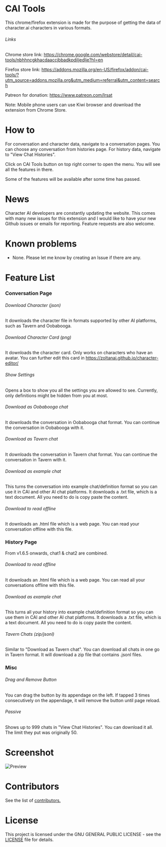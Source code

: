 # CAI Tools
This chrome/firefox extension is made for the purpose of getting the data of character.ai characters in various formats.

###### Links
Chrome store link: https://chrome.google.com/webstore/detail/cai-tools/nbhhncgkhacdaaccjbbadkpdiljedlje?hl=en

Firefox store link: https://addons.mozilla.org/en-US/firefox/addon/cai-tools/?utm_source=addons.mozilla.org&utm_medium=referral&utm_content=search

Patreon for donation: https://www.patreon.com/Irsat

Note: Mobile phone users can use Kiwi browser and download the extension from Chrome Store.

# How to
For conversation and character data, navigate to a conversation pages. You can choose any conversation from histories page.
For history data, navigate to "View Chat Histories".

Click on CAI Tools button on top right corner to open the menu. You will see all the features in there.

Some of the features will be available after some time has passed.

# News
Character AI developers are constantly updating the website. This comes with many new issues for this extension and I would like to have your new Github issues or emails for reporting. Feature requests are also welcome.

# Known problems
- None. Please let me know by creating an Issue if there are any.

# Feature List
### Conversation Page
###### Download Character (json)
It downloads the character file in formats supported by other AI platforms, such as Tavern and Oobabooga.
###### Download Character Card (png)
It downloads the character card. Only works on characters who have an avatar. You can further edit this card in https://zoltanai.github.io/character-editor/
###### Show Settings
Opens a box to show you all the settings you are allowed to see. Currently, only definitions might be hidden from you at most.
###### Download as Oobabooga chat
It downloads the conversation in Oobabooga chat format. You can continue the conversation in Oobabooga with it.
###### Download as Tavern chat
It downloads the conversation in Tavern chat format. You can continue the conversation in Tavern with it.
###### Download as example chat
This turns the conversation into example chat/definition format so you can use it in CAI and other AI chat platforms. It downloads a .txt file, which is a text document. All you need to do is copy paste the content.
###### Download to read offline
It downloads an .html file which is a web page. You can read your conversation offline with this file.

### History Page
From v1.6.5 onwards, chat1 & chat2 are combined.
###### Download to read offline
It downloads an .html file which is a web page. You can read all your conversations offline with this file.
###### Download as example chat
This turns all your history into example chat/definition format so you can use them in CAI and other AI chat platforms. It downloads a .txt file, which is a text document. All you need to do is copy paste the content.
###### Tavern Chats (zip/jsonl)
Similar to "Download as Tavern chat". You can download all chats in one go in Tavern format. It will download a zip file that contains .jsonl files.

### Misc
###### Drag and Remove Button
You can drag the button by its appendage on the left. If tapped 3 times consecutively on the appendage, it will remove the button until page reload.
###### Passive
Shows up to 999 chats in "View Chat Histories". You can download it all. The limit they put was originally 50.

# Screenshot
![Preview](https://github.com/irsat000/CAI-Tools/assets/38238671/ff724f87-abb1-4d47-86a8-409d13cdea67)

# Contributors
See the list of [contributors.](AUTHORS)

# License
This project is licensed under the GNU GENERAL PUBLIC LICENSE - see the [LICENSE](LICENSE) file for details.

